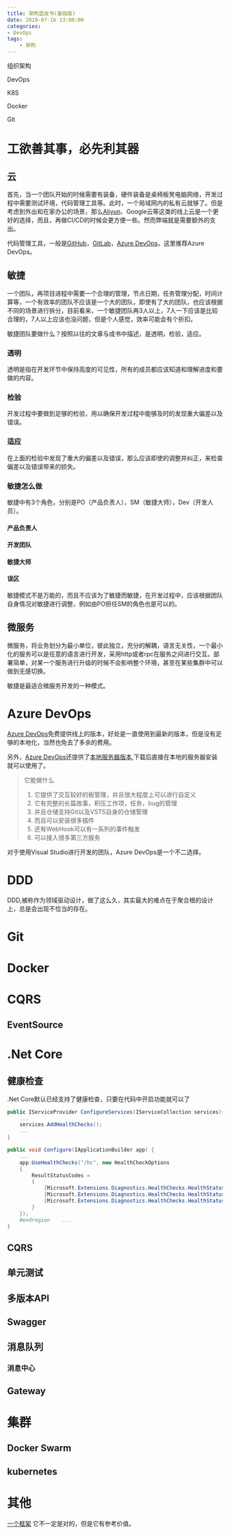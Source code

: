 ```yaml
---
title: 架构蓝皮书(基础版)
date: 2019-07-16 13:00:00
categories:
- DevOps
tags:
    - 架构
---
```


组织架构

DevOps

K8S

Docker

Git












# 工欲善其事，必先利其器

## 云

首先，当一个团队开始的时候需要有装备，硬件装备是桌椅板凳电脑网络，开发过程中需要测试环境，代码管理工具等。此时，一个局域网内的私有云就够了。但是考虑到外出和在家办公的场景，那么[Aliyun](https://www.aliyun.com/)、Google云等这类的线上云是一个更好的选择，而且，再做CI/CD的时候会更方便一些。然而弊端就是需要额外的支出。

代码管理工具，一般是[GitHub](https://github.com/)，[GitLab](https://about.gitlab.com/)，[Azure DevOps](https://azure.microsoft.com/zh-cn/services/devops/)，这里推荐Azure DevOps。

## 敏捷

一个团队，再项目进程中需要一个合理的管理，节点日期，任务管理分配，时间计算等，一个有效率的团队不应该是一个大的团队，即使有了大的团队，也应该根据不同的场景进行拆分，目前看来，一个敏捷团队再3人以上，7人一下应该是比较合理的，7人以上应该也没问题，但是个人感觉，效率可能会有个折扣。

敏捷团队要做什么？按照以往的文章与成书中描述，是透明，检验，适应。

### 透明

透明是指在开发环节中保持高度的可见性，所有的成员都应该知道和理解进度和要做的内容。

### 检验

开发过程中要做到足够的检验，用以确保开发过程中能够及时的发现重大偏差以及错误。

### 适应

在上面的检验中发现了重大的偏差以及错误，那么应该即使的调整并纠正，来检查偏差以及错误带来的损失。

### 敏捷怎么做

敏捷中有3个角色，分别是PO（产品负责人），SM（敏捷大师），Dev（开发人员）。

#### 产品负责人

#### 开发团队

#### 敏捷大师

#### 误区

敏捷模式不是万能的，而且不应该为了敏捷而敏捷，在开发过程中，应该根据团队自身情况对敏捷进行调整，例如由PO担任SM的角色也是可以的。

## 微服务

微服务，将业务划分为最小单位，彼此独立，充分的解耦，语言无关性，一个最小化的服务可以是任意的语言进行开发，采用http或者rpc在服务之间进行交互。部署简单，对某一个服务进行升级的时候不会影响整个环境，甚至在某些集群中可以做到无感切换。

敏捷是最适合微服务开发的一种模式。

# Azure DevOps

[Azure DevOps](https://azure.microsoft.com/zh-cn/services/devops/)免费提供线上的版本，好处是一直使用到最新的版本，但是没有足够的本地化，当然也免去了多余的费用。

另外，[Azure DevOps](https://azure.microsoft.com/zh-cn/services/devops/)还提供了[本地服务器版本](https://go.microsoft.com/fwlink/?LinkId=2041267&clcid=0x804),下载后直接在本地的服务器安装就可以使用了。

> 它能做什么
> 1. 它提供了交互较好的板管理，并且很大程度上可以进行自定义
> 1. 它有完整的长篇故事，积压工作项，任务，bug的管理
> 1. 并且仓储支持Git以及VSTS自身的仓储管理
> 1. 而且可以安装很多插件
> 1. 还有WebHook可以有一系列的事件触发
> 1. 可以接入很多第三方服务

对于使用Visual Studio进行开发的团队，Azure DevOps是一个不二选择。

# DDD

DDD,被称作为领域驱动设计，做了这么久，其实最大的难点在于聚合根的设计上，总是会出现不恰当的存在。

# Git

# Docker

# CQRS

## EventSource

# .Net Core

## 健康检查

.Net Core默认已经支持了健康检查，只要在代码中开启功能就可以了

```csharp
public IServiceProvider ConfigureServices(IServiceCollection services){
    ...
    services.AddHealthChecks();
    ...
}

public void Configure(IApplicationBuilder app) {
    ...
    app.UseHealthChecks("/hc", new HealthCheckOptions
    {
        ResultStatusCodes =
        {
            [Microsoft.Extensions.Diagnostics.HealthChecks.HealthStatus.Healthy] = StatusCodes.Status200OK,
            [Microsoft.Extensions.Diagnostics.HealthChecks.HealthStatus.Degraded] = StatusCodes.Status200OK,
            [Microsoft.Extensions.Diagnostics.HealthChecks.HealthStatus.Unhealthy] = StatusCodes.Status503ServiceUnavailable
        }
    });
    #endregion    ...
}
```

## CQRS

## 单元测试

## 多版本API

## Swagger

## 消息队列

### 消息中心

## Gateway

# 集群

## Docker Swarm

## kubernetes

# 其他

[一个框架](https://github.com/ojdev/NetCoreTemplate) 它不一定是对的，但是它有参考价值。